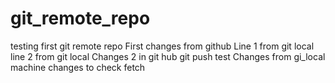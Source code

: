# git_remote_repo
testing first git remote repo
First changes from github
Line 1 from git local
line 2 from git local
Changes 2 in git hub
git push test
Changes from gi_local machine
changes to check fetch
